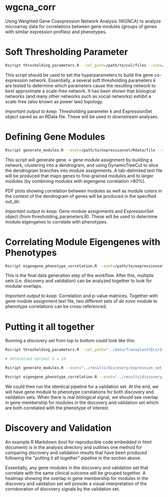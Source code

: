 # wgcna_corr
Using Weighted Gene Coexpression Network Analysis (WGNCA) to analyze microarray data for correlations between gene modules (groups of genes with similar expression profiles) and phenotypes.

# Soft Thresholding Parameter
```bash
Rscript thresholding_parameters.R --cel_path=/path/to/cel/files --out=/directory/to/save/plots/and/RData
```
This script should be used to set the hyperparameters to build the gene co-expression network. Essentially, a several soft thresholding parameters $k$ are tested to determine which parameters cause the resulting network to best approximate a scale-free network. It has been shown that biological networks (and many other networks such as social networks) exhibit a scale-free (also known as power law) topology.

_Important output to keep:_ Thresholding parameter $k$ and ExpressionSet object saved as an RData file. These will be used in downstream analyses.

# Defining Gene Modules

```bash
Rscript generate_modules.R --eset=/path/to/expressionset/Rdata/file --soft_thresh_k=integer --out_dir=/directory/to/save/plots/and/module/assignment
```

This script will generate gene -> gene module assignment by building a network, clustering into a dendrogram, and using DynamicTreeCut to slice the dendrogram branches into module assignments. A tab-delimited text file will be produced that maps genes to fine-grained modules and to larger modules (by combining modules with eigengene correlation >80%).

PDF plots showing correlation between modules as well as module colors in the context of the dendrogram of genes will be produced in the specified out_dir.

_Important output to keep:_ Gene module assignments and ExpressionSet object (from thresholding_parameters.R). These will be used to determine module eigengenes to correlate with phenotypes.

# Correlating Module Eigengenes with Phenotypes

```bash
Rscript eigengene_phenotype_correlation.R --eset=/path/to/expressionset/Rdata/file --gene_modules=/path/to/gene/modules/text/file --out_dir=/directory/to/save/correlation/matrices --discrete_phenotypes=csv_file --continuous_phenotyes=csv_file
```

This is the final data generation step of the workflow. After this, multiple sets (i.e. discovery and validation) can be analyzed together to look for modular overlaps. 

_Important output to keep:_ Correlation and p-value matrices. Together with gene module assignment text file, two different sets of _de novo_ module to phenotype correlations can be cross-referenced.

# Putting it all together

Running a discovery set from top to bottom could look like this:
```bash
Rscript thresholding_parameters.R --cel_path="../data/TransplantCELs/discovery/" --out="../results/discovery/"

# determined optimal k = 10

Rscript generate_modules.R --eset="../results/discovery/expression_set.RData" --soft_thresh_k=10 --out_dir="../results/discovery/"

Rscript eigengene_phenotype_correlation.R --eset="../results/discovery/expression_set.RData" --gene_modules="../results/discovery/gene_modules.txt" --out_dir="../results/discovery/" --discrete_phenotypes="../data/transplant_discrete_phenotypes.csv" --continuous_phenotypes="../data/transplant_continuous_phenotypes.csv"
```

We could then run the identical pipeline for a validation set. At the end, we will have gene module to phenotype correlations for both discovery and validation sets. When there is real biological signal, we should see overlap in gene membership for modules in the discovery and validation set which are both correlated with the phenotype of interest.

# Discovery and Validation
An example R Markdown (tool for reproducible code embedded in html document) is in the analysis directory and outlines one method for comparing discovery and validation results that have been produced following the "putting it all together" pipeline in the section above.

Essentially, any gene modules in the discovery and validation set that correlate with the same clinical outcome will be grouped together. A heatmap showing the overlap in gene membership for modules in the discovery and validation set will provide a visual interpretation of the corroboration of discovery signals by the validation set.

